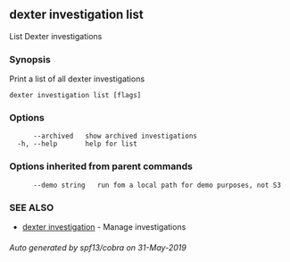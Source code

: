 ## dexter investigation list

List Dexter investigations

### Synopsis

Print a list of all dexter investigations

```
dexter investigation list [flags]
```

### Options

```
      --archived   show archived investigations
  -h, --help       help for list
```

### Options inherited from parent commands

```
      --demo string   run fom a local path for demo purposes, not S3
```

### SEE ALSO

* [dexter investigation](dexter_investigation.md)	 - Manage investigations

###### Auto generated by spf13/cobra on 31-May-2019
